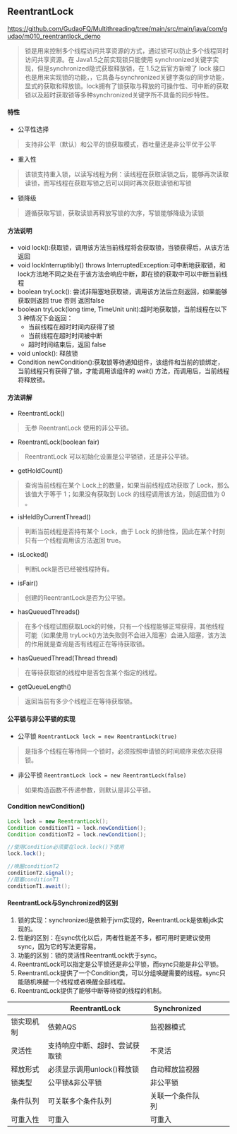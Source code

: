 ## ReentrantLock
<https://github.com/GudaoFQ/Multithreading/tree/main/src/main/java/com/gudao/m010_reentrantlock_demo>
> 锁是用来控制多个线程访问共享资源的方式，通过锁可以防止多个线程同时访问共享资源。在 Java1.5之前实现锁只能使用 synchronized关键字实现，但是synchronized隐式获取释放锁，在 1.5之后官方新增了 lock 接口也是用来实现锁的功能，，它具备与synchronized关键字类似的同步功能，显式的获取和释放锁。lock拥有了锁获取与释放的可操作性、可中断的获取锁以及超时获取锁等多种synchronized关键字所不具备的同步特性。

#### 特性
* 公平性选择
> 支持非公平（默认）和公平的锁获取模式，吞吐量还是非公平优于公平
* 重入性
> 该锁支持重入锁，以读写线程为例：读线程在获取读锁之后，能够再次读取读锁，而写线程在获取写锁之后可以同时再次获取读锁和写锁
* 锁降级
> 遵循获取写锁，获取读锁再释放写锁的次序，写锁能够降级为读锁

#### 方法说明
* void lock():获取锁，调用该方法当前线程将会获取锁，当锁获得后，从该方法返回
* void lockInterruptibly() throws InterruptedException:可中断地获取锁，和 lock方法地不同之处在于该方法会响应中断，即在锁的获取中可以中断当前线程
* boolean tryLock(): 尝试非阻塞地获取锁，调用该方法后立刻返回，如果能够获取则返回 true 否则 返回false
* boolean tryLock(long time, TimeUnit unit):超时地获取锁，当前线程在以下 3 种情况下会返回：
    * 当前线程在超时时间内获得了锁
    * 当前线程在超时时间被中断
    * 超时时间结束后，返回 false
* void unlock(): 释放锁
* Condition newCondition():获取锁等待通知组件，该组件和当前的锁绑定，当前线程只有获得了锁，才能调用该组件的 wait() 方法，而调用后，当前线程将释放锁。

#### 方法讲解
* ReentrantLock() 
> 无参 ReentrantLock 使用的非公平锁。
* ReentrantLock(boolean fair)
> ReentrantLock 可以初始化设置是公平锁锁，还是非公平锁。
* getHoldCount()
> 查询当前线程在某个 Lock上的数量，如果当前线程成功获取了 Lock，那么该值大于等于 1；如果没有获取到 Lock 的线程调用该方法，则返回值为 0 。
* isHeldByCurrentThread()
> 判断当前线程是否持有某个 Lock，由于 Lock 的排他性，因此在某个时刻只有一个线程调用该方法返回 true。
* isLocked()
> 判断Lock是否已经被线程持有。
* isFair()
> 创建的ReentrantLock是否为公平锁。
* hasQueuedThreads()
> 在多个线程试图获取Lock的时候，只有一个线程能够正常获得，其他线程可能（如果使用 tryLock()方法失败则不会进入阻塞）会进入阻塞，该方法的作用就是查询是否有线程正在等待获取锁。
* hasQueuedThread(Thread thread)
> 在等待获取锁的线程中是否包含某个指定的线程。
* getQueueLength()
> 返回当前有多少个线程正在等待获取锁。

#### 公平锁与非公平锁的实现
* 公平锁 `ReentrantLock lock = new ReentrantLock(true)`
> 是指多个线程在等待同一个锁时，必须按照申请锁的时间顺序来依次获得锁。
* 非公平锁 `ReentrantLock lock = new ReentrantLock(false)`
> 如果构造函数不传递参数，则默认是非公平锁。

#### Condition newCondition()
```java
Lock lock = new ReentrantLock();
Condition conditionT1 = lock.newCondition();
Condition conditionT2 = lock.newCondition();

//使用Condition必须要在lock.lock()下使用
lock.lock();

//唤醒conditionT2
conditionT2.signal();
//阻塞conditionT1
conditionT1.await();
```

#### ReentrantLock与Synchronized的区别
1. 锁的实现：synchronized是依赖于jvm实现的，ReentrantLock是依赖jdk实现的。
2. 性能的区别：在sync优化以后，两者性能差不多，都可用时更建议使用sync，因为它的写法更容易。
3. 功能的区别：锁的灵活性ReentrantLock优于sync。
4. ReentrantLock可以指定是公平锁还是非公平锁，而sync只能是非公平锁。
5. ReentrantLock提供了一个Condition类，可以分组唤醒需要的线程。sync只能随机唤醒一个线程或者唤醒全部线程。
6. ReentrantLock提供了能够中断等待锁的线程的机制。

|            | ReentrantLock                  | Synchronized     |      |      |      |
| ---------- | ------------------------------ | ---------------- | ---- | ---- | ---- |
| 锁实现机制 | 依赖AQS                        | 监视器模式       |      |      |      |
| 灵活性     | 支持响应中断、超时、尝试获取锁 | 不灵活           |      |      |      |
| 释放形式   | 必须显示调用unlock()释放锁     | 自动释放监视器   |      |      |      |
| 锁类型     | 公平锁&非公平锁                | 非公平锁         |      |      |      |
| 条件队列   | 可关联多个条件队列             | 关联一个条件队列 |      |      |      |
| 可重入性   | 可重入                         | 可重入           |      |      |      |